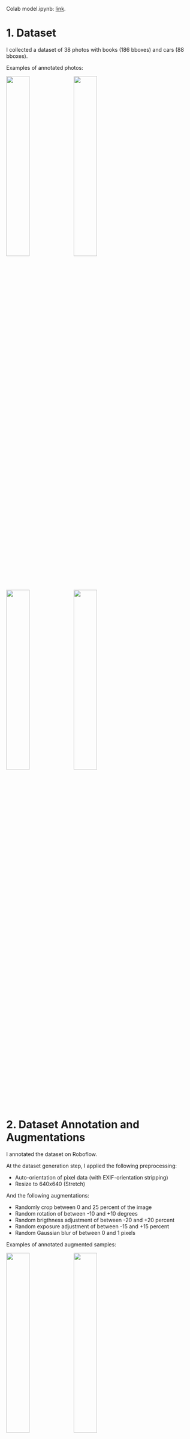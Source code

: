 Colab model.ipynb: [link](https://colab.research.google.com/drive/1ZzxEX77AhZlFWkP3MBYkI4Tkn0fkF94a?usp=sharing).

# 1. Dataset

I collected a dataset of 38 photos with books (186 bboxes) and cars (88 bboxes). 

Examples of annotated photos:

<img src="https://user-images.githubusercontent.com/48735488/223205547-3b35b7c3-30d1-44a3-b7b7-e83e9758a9fd.png" width=35% height=35%>
<img src="https://user-images.githubusercontent.com/48735488/223206541-5c1a4bdc-edb8-41ff-8e40-41a783437eb8.png" width=35% height=35%>
<img src="https://user-images.githubusercontent.com/48735488/223205674-bd6edd20-3bc7-47f0-954d-86c9a47c6f0c.png" width=35% height=35%>
<img src="https://user-images.githubusercontent.com/48735488/223206623-9aaec676-1116-45ca-9cdf-615c1ccffefa.png" width=35% height=35%>

# 2. Dataset Annotation and Augmentations

I annotated the dataset on Roboflow.

At the dataset generation step, I applied the following preprocessing:
* Auto-orientation of pixel data (with EXIF-orientation stripping)
* Resize to 640x640 (Stretch)

And the following augmentations:

* Randomly crop between 0 and 25 percent of the image
* Random rotation of between -10 and +10 degrees
* Random brigthness adjustment of between -20 and +20 percent
* Random exposure adjustment of between -15 and +15 percent
* Random Gaussian blur of between 0 and 1 pixels

Examples of annotated augmented samples:

<img src="https://user-images.githubusercontent.com/48735488/223210290-9dd89df1-07af-45b3-8e44-268ffb85878f.png" width=35% height=35%>
<img src="https://user-images.githubusercontent.com/48735488/223210377-28e1d42b-0235-4d4c-b0c1-ddcdf953b636.png" width=35% height=35%>


# 3. Faster R-CNN

I trained an R-CNN model from Detectron2. In particular, its "faster_rcnn_R_101_FPN_3x" version.

I ran 3000 iterations and obtained interesting results. See them below at point 5.

Note: the inference detections for Faster R-CNN in Colab looks poorly because it was ran with low IoU threshold of 0,05. But the metrics were computed for an adequate threshold of 0,2.

# 4. YOLOv5

I also trained a YOLOv5 model. I chose v5 architecture because it's lightweight and converges quicker than some other YOLO versions. 

I ran 1500 epochs - it's an adequate number for object detection tasks. However, the early stopping was triggered after 427 epochs.

# 5. Results

Both models were evaluated based on mAP, speed of inference, and size.

## Faster R-CNN

- **mAP among all classes:**

```
    mAP50 = 0.469
    mAP50-95 = 0.365
```

- **Speed of inference:** 116.3 ms

- **Model Size:** 330.1 MB

Evaluation results (averaged between classes):
|   AP   |  AP50  |  AP75  |  APs   |  APm   |  APl   |
|:------:|:------:|:------:|:------:|:------:|:------:|
| 36.536 | 46.857 | 43.728 | 31.191 | 36.892 | 36.502 |

Evaluation results (per-class):
| class      | AP   | class      | AP     | class      | AP    |
|:-----------|:-----|:-----------|:-------|:-----------|:------|
| books-cars | nan  | book       | 73.073 | car        | 0.000 |

As you can see, there is no progress with cars detection.

Possible reasons are:

1. Class imbalance:

|  category  | #instances   |  category  | #instances   |  category  | #instances   |
|:----------:|:-------------|:----------:|:-------------|:----------:|:-------------|
| books-cars | 0            |    book    | 442          |    car     | 183          |
|   total    | 625          |            |              |            |              |

2. Poor Dataset Quality:

In the original dataset, there are 88 bboxes with cars (which were augmented to 183 samples, as you see in the table above). Among these 88 examples, there are plenty of ways a car was captured at the photo: side, back, front, diagonally, from afar, from near. Such variability together with lack of data could lead to poor performance within the limited number of epochs.

The books case is much easier: all of them were captured from approximately same distance and angle. Moreover, there are more books samples in the dataset. So, the model has managed to converge well during the training process. The resulted `mAP50:95` is 0.73.


## YOLOv5

- **mAP among all classes:**

```
    mAP50 = 0.568
    mAP50-95 = 0.211
```

- **Speed of inference:** 8.2 ms

- **Model Size:** 14.4 MB (7015519 parameters)

Details:

|Class     |Images    |Instances   | Precision  | Recall    |   mAP50    | mAP50-95 |
|:--------:|:---------|:----------:|:-----------|:---------:|:-----------|:--------:|
|all       |   5      |     28     |  0.599     |  0.61     |   0.568    |  0.211   |
|book      |   5      |     15     |  0.719     | 0.682     |   0.675    |   0.24   |
|car       |   5      |     13     |   0.48     | 0.538     |   0.461    |  0.182   |

